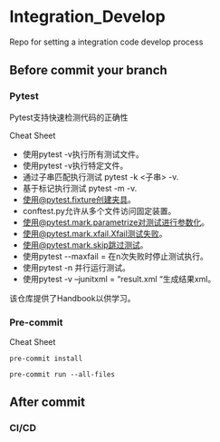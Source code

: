 # Integration_Develop

Repo for setting a integration code develop process

## Before commit your branch

### Pytest

Pytest支持快速检测代码的正确性

Cheat Sheet

- 使用pytest -v执行所有测试文件。
- 使用pytest <filename> -v执行特定文件。
- 通过子串匹配执行测试 pytest -k <子串> -v.
- 基于标记执行测试 pytest -m -v.
- 使用@pytest.fixture创建夹具。
- conftest.py允许从多个文件访问固定装置。
- 使用@pytest.mark.parametrize对测试进行参数化。
- 使用@pytest.mark.xfail.Xfail测试失败。
- 使用@pytest.mark.skip跳过测试。
- 使用pytest --maxfail = <num>在n次失败时停止测试执行。
- 使用pytest -n <num>并行运行测试。
- 使用pytest -v –junitxml = “result.xml “生成结果xml。

该仓库提供了Handbook以供学习。

### Pre-commit

Cheat Sheet

`pre-commit install`

`pre-commit run --all-files`

## After commit

### CI/CD
